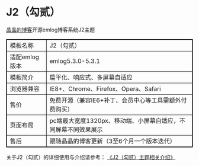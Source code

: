 # J2（勾贰）
<a href="http://blog.jjonline.cn" target=_blank>晶晶的博客</a>开源emlog博客系统J2主题
<table style="width:100%;" cellpadding="2" cellspacing="0" border="1" bordercolor="#000000">
	<tbody>
		<tr>
			<td>
				模板名称
			</td>
			<td>
				J2（勾贰）
			</td>
		</tr>
		<tr>
			<td>
				适配emlog版本
			</td>
			<td>
				emlog5.3.0-5.3.1
			</td>
		</tr>
		<tr>
			<td>
				模板简介
			</td>
			<td>
				扁平化、响应式、多屏幕自适应
			</td>
		</tr>
		<tr>
			<td>
				浏览器兼容
			</td>
			<td>
				IE8+、Chrome、Firefox、Opera、Safari
			</td>
		</tr>
		<tr>
			<td>
				售价
			</td>
			<td>
				免费开源（兼容IE6+补丁、会员中心等工具需额外付费购买）
			</td>
		</tr>
		<tr>
			<td>
				页面布局
			</td>
			<td>
				pc端最大宽度1320px、移动端、小屏幕自适应，不同屏幕不同效果展示
			</td>
		</tr>
		<tr>
			<td>
				售后
			</td>
			<td>
				跟随晶晶的博客更新（3至6个月一个版本迭代）
			</td>
		</tr>
	</tbody>
</table>
关于J2（勾贰）的详细使用与介绍请参考：
<a href="http://blog.jjonline.cn/theme/J2.html" target=_blank>《J2（勾贰）主题相关介绍》</a>